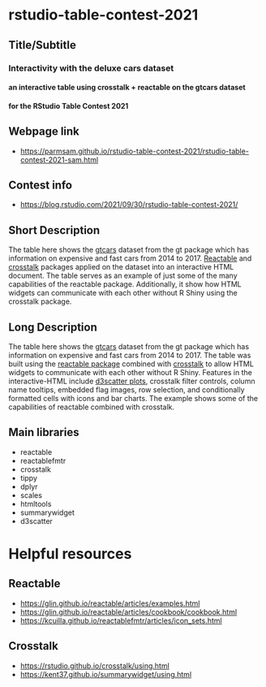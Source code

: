# rstudio-table-contest-2021

## Title/Subtitle
### Interactivity with the deluxe cars dataset

#### an interactive table using crosstalk + reactable on the gtcars dataset
#### for the RStudio Table Contest 2021


## Webpage link
* https://parmsam.github.io/rstudio-table-contest-2021/rstudio-table-contest-2021-sam.html

## Contest info
* https://blog.rstudio.com/2021/09/30/rstudio-table-contest-2021/

## Short Description
The table here shows the [gtcars](https://gt.rstudio.com/articles/gt-datasets.html#gtcars) dataset from the gt package which has information on expensive and fast cars from 2014 to 2017. [Reactable](https://glin.github.io/reactable) and [crosstalk](https://rstudio.github.io/crosstalk/) packages applied on the dataset into an interactive HTML document. The table serves as an example of just some of the many capabilities of the reactable package. Additionally, it show how HTML widgets can communicate with each other without R Shiny using the crosstalk package. 

## Long Description
The table here shows the [gtcars](https://gt.rstudio.com/articles/gt-datasets.html#gtcars) dataset from the gt package which has information on expensive and fast cars from 2014 to 2017. The table was built using the [reactable package](https://glin.github.io/reactable/) combined with [crosstalk](https://rstudio.github.io/crosstalk/) to allow HTML widgets to communicate with each other without R Shiny. Features in the interactive-HTML include [d3scatter plots](https://github.com/jcheng5/d3scatter), crosstalk filter controls, column name tooltips, embedded flag images, row selection, and conditionally formatted cells with icons and bar charts. The example shows some of the capabilities of reactable combined with crosstalk.

## Main libraries
* reactable
* reactablefmtr
* crosstalk
* tippy
* dplyr
* scales
* htmltools
* summarywidget
* d3scatter

# Helpful resources

## Reactable
* https://glin.github.io/reactable/articles/examples.html
* https://glin.github.io/reactable/articles/cookbook/cookbook.html
* https://kcuilla.github.io/reactablefmtr/articles/icon_sets.html

## Crosstalk
* https://rstudio.github.io/crosstalk/using.html
* https://kent37.github.io/summarywidget/using.html

